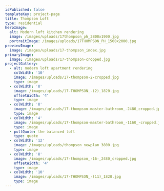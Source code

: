 ```yaml
---
isPublished: false
templateKey: project-page
title: Thompson Loft
type: residential
heroImage:
  alt: Modern loft kitchen rendering
  image: /images/uploads/17thompson_ph_3800x1900.jpg
  portraitImage: /images/uploads/17THOMPSON_PH_1500x2000.jpg
previewImage:
  image: /images/uploads/17-thompson_index.jpg
primaryImage:
  image: /images/uploads/17-thompson-cropped.jpg
projectGallery:
  - alt: modern loft apartment rendering
    colWidth: '10'
    image: /images/uploads/17-thompson-2-cropped.jpg
    type: image
  - colWidth: '8'
    image: /images/uploads/17-THOMPSON_-(2)_1820.jpg
    offsetWidth: '4'
    type: image
  - colWidth: '8'
    image: /images/uploads/17-thompson-master-bathroom_-2480_cropped.jpg
    type: image
  - colWidth: '4'
    image: /images/uploads/17-thompson-master-bathroom_-1160_-cropped.jpg
    type: image
  - pullQuote: the balanced loft
    type: quote
  - colWidth: '12'
    image: /images/uploads/thompson_newplan_3800.jpg
    type: image
  - colWidth: '8'
    image: /images/uploads/17-thompson_-16-_2480_cropped.jpg
    offsetWidth: '4'
    type: image
  - colWidth: '10'
    image: /images/uploads/17-THOMPSON_-(11)_1820.jpg
    type: image
---
```


